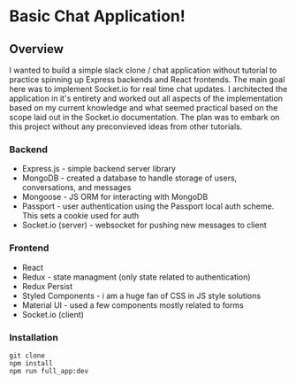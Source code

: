 # Basic Chat Application!

## Overview

I wanted to build a simple slack clone / chat application without tutorial to practice spinning up Express backends and React frontends. The main goal here was to implement Socket.io for real time chat updates. I architected the application in it's entirety and worked out all aspects of the implementation based on my current knowledge and what seemed practical based on the scope laid out in the Socket.io documentation. The plan was to embark on this project without any preconvieved ideas from other tutorials.

### Backend

- Express.js - simple backend server library
- MongoDB - created a database to handle storage of users, conversations, and messages
- Mongoose - JS ORM for interacting with MongoDB
- Passport - user authentication using the Passport local auth scheme. This sets a cookie used for auth
- Socket.io (server) - websocket for pushing new messages to client

### Frontend

- React
- Redux - state managment (only state related to authentication)
- Redux Persist
- Styled Components - i am a huge fan of CSS in JS style solutions
- Material UI - used a few components mostly related to forms
- Socket.io (client)

### Installation

```
git clone
npm install
npm run full_app:dev
```
